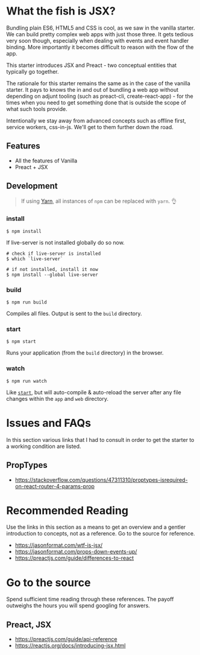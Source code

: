 What the fish is JSX?
=====================
Bundling plain ES6, HTML5 and CSS is cool, as we saw in the vanilla starter. We
can build pretty complex web apps with just those three. It gets tedious very
soon though, especially when dealing with events and event handler binding. More
importantly it becomes difficult to reason with the flow of the app.

This starter introduces JSX and Preact - two conceptual entities that typically
go together.

The rationale for this starter remains the same as in the case of the vanilla
starter. It pays to knows the in and out of bundling a web app without depending
on adjunt tooling (such as preact-cli, create-react-app) - for the times when
you need to get something done that is outside the scope of what such tools
provide.

Intentionally we stay away from advanced concepts such as offline first, service
workers, css-in-js. We'll get to them further down the road.

Features
--------
* All the features of Vanilla
* Preact + JSX

Development
-----------
> If using [Yarn](https://yarnpkg.com/), all instances of `npm` can be replaced with `yarn`. :ok_hand:

### install
```
$ npm install
```

If live-server is not installed globally do so now.

```
# check if live-server is installed
$ which `live-server`

# if not installed, install it now
$ npm install --global live-server
```

### build
```
$ npm run build
```

Compiles all files. Output is sent to the `build` directory.

### start
```
$ npm start
```
Runs your application (from the `build` directory) in the browser.

### watch
```
$ npm run watch
```

Like [`start`](#start), but will auto-compile & auto-reload the server after any file changes within the `app` and `web` directory.

Issues and FAQs
===============
In this section various links that I had to consult in order to get the starter to a working condition are listed.

PropTypes
---------
- https://stackoverflow.com/questions/47311310/proptypes-isrequired-on-react-router-4-params-prop

Recommended Reading
===================
Use the links in this section as a means to get an overview and a gentler
introduction to concepts, not as a reference. Go to the source for reference.

- https://jasonformat.com/wtf-is-jsx/
- https://jasonformat.com/props-down-events-up/
- https://preactjs.com/guide/differences-to-react

Go to the source
================
Spend sufficient time reading through these references. The payoff outweighs the hours you will spend googling for answers.

Preact, JSX
-----------
- https://preactjs.com/guide/api-reference
- https://reactjs.org/docs/introducing-jsx.html